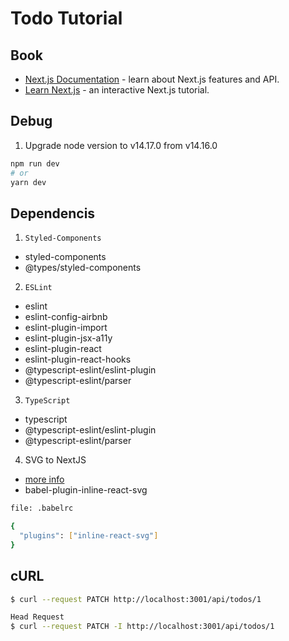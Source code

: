 # Todo Tutorial

## Book

- [Next.js Documentation](https://nextjs.org/docs) - learn about Next.js features and API.
- [Learn Next.js](https://nextjs.org/learn) - an interactive Next.js tutorial.

## Debug

1. Upgrade node version to v14.17.0 from v14.16.0

```bash
npm run dev
# or
yarn dev
```

## Dependencis

1. `Styled-Components`

- styled-components
- @types/styled-components

2. `ESLint`

- eslint
- eslint-config-airbnb
- eslint-plugin-import
- eslint-plugin-jsx-a11y
- eslint-plugin-react
- eslint-plugin-react-hooks
- @typescript-eslint/eslint-plugin
- @typescript-eslint/parser

3. `TypeScript`

- typescript
- @typescript-eslint/eslint-plugin
- @typescript-eslint/parser

4. SVG to NextJS

- [more info](https://frontend-digest.com/how-to-import-svgs-into-nextjs-8ec6100e613f)
- babel-plugin-inline-react-svg

```bash
file: .babelrc

{
  "plugins": ["inline-react-svg"]
}

```

## cURL

```bash
$ curl --request PATCH http://localhost:3001/api/todos/1

Head Request
$ curl --request PATCH -I http://localhost:3001/api/todos/1
```
